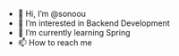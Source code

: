 - 👋 Hi, I’m @sonoou
- 👀 I’m interested in Backend Development
- 🌱 I’m currently learning Spring
- 📫 How to reach me

<!---
sonoou/sonoou is a ✨ special ✨ repository because its `README.md` (this file) appears on your GitHub profile.
You can click the Preview link to take a look at your changes.
--->

